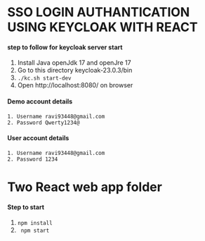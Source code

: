 # SSO LOGIN AUTHANTICATION USING KEYCLOAK WITH REACT

#### step to follow for keycloak server start
  1. Install Java openJdk 17 and openJre 17
  2. Go to this directory keycloak-23.0.3/bin
  3. ` ./kc.sh start-dev `
  4. Open http://localhost:8080/ on browser
  #### Demo account details
    1. Username ravi93448@gmail.com
    2. Password Qwerty1234@
  #### User account details
    1. Username ravi93448@gmail.com
    2. Password 1234 

# Two React web app folder 

 #### Step to start

  1. `npm install`
  2. ` npm start`